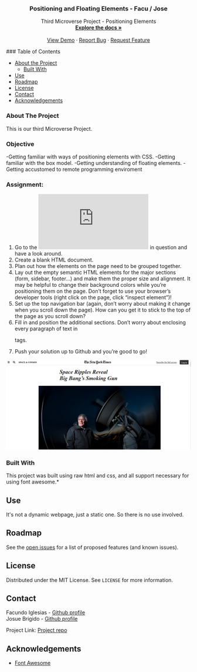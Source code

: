 <br />
<p align="center">
 
  <h3 align="center">Positioning and Floating Elements - Facu / Jose</h3>
  <p align="center">
    Third Microverse Project - Positioning Elements
    <br />
    <a href="https://github.com/Fig77/Facu---Juan-Positioning-and-Floating-Elements/tree/feature-developer"><strong>Explore the docs »</strong></a>
    <br />
    <br />
    <a href="http://kalavhan.com/3rdproject/index.html
">View Demo</a>
    ·
    <a href="https://github.com/Fig77/Facu---Juan-Positioning-and-Floating-Elements/issues">Report Bug</a>
    ·
    <a href="https://github.com/Fig77/Facu---Juan-Positioning-and-Floating-Elements/issues">Request Feature</a>
  </p>
</p>
<!-- TABLE OF CONTENTS -->
### Table of Contents

* [About the Project](#about-the-project)
  * [Built With](#built-with)
* [Use](#use)
* [Roadmap](#roadmap)
* [License](#license)
* [Contact](#contact)
* [Acknowledgements](#acknowledgements)



<!-- ABOUT THE PROJECT -->
### About The Project
This is our third Microverse Project.

### Objective
 -Getting familiar with ways of positioning elements with CSS.
 -Getting familiar with the box model.
 -Getting understanding of floating elements.
 -Getting accustomed to remote programming enviroment
 
### Assignment:
 

   1. Go to the ![NYT article](https://www.nytimes.com/2014/03/18/science/space/detection-of-waves-in-space-buttresses-landmark-theory-of-big-bang.html?_r=0) in question and have a look around.
   2. Create a blank HTML document.
   3. Plan out how the elements on the page need to be grouped together.
   4. Lay out the empty semantic HTML elements for the major sections (form, sidebar, footer…) and make them  	 the proper size and alignment. It may be helpful to change their background colors while you’re      	 positioning them on the page. Don’t forget to use your browser’s developer tools (right click on the 	 page, click “inspect element”)!
   5. Set up the top navigation bar (again, don’t worry about making it change when you scroll down the 	 page). How can you get it to stick to the top of the page as you scroll down?
   6. Fill in and position the additional sections. Don’t worry about enclosing every paragraph of text in <p> tags.
   7. Push your solution up to Github and you’re good to go!


![Project Screen Shot][product-screenshot]


### Built With
This project was built using raw html and css, and all support necessary for using font awesome.* 


<!-- USAGE EXAMPLES -->
## Use

It's not a dynamic webpage, just a static one. So there is no use involved.


<!-- ROADMAP -->
## Roadmap

See the [open issues](https://github.com/https://github.com/Fig77/Facu---Juan-Positioning-and-Floating-Elements/issues/issues) for a list of proposed features (and known issues).


<!-- LICENSE -->
## License

Distributed under the MIT License. See `LICENSE` for more information.

<!-- CONTACT -->
## Contact

Facundo Iglesias - [Github profile](https://github.com/Fig77)
<br>
Josue Brigido - [Github profile](https://github.com/kalavhan)

Project Link: [Project repo](https://github.com/kalavhan/DisplayingandInputtingData)



<!-- ACKNOWLEDGEMENTS -->
## Acknowledgements
* [Font Awesome](https://fontawesome.com)




<!-- MARKDOWN LINKS & IMAGES -->
<!-- https://www.markdownguide.org/basic-syntax/#reference-style-links -->
[contributors-shield]: https://img.shields.io/badge/Contributors-2-%2300ff00
[contributors-url]: https://github.com/Fig77/YoutubeClone-Facu-Josue/graphs/contributors
[issues-shield]: https://img.shields.io/badge/issues-0-%2300ff00
[issues-url]: https://github.com/Fig77/YoutubeClone-Facu-Josue/issues
[product-screenshot]: img/product_ss.png
